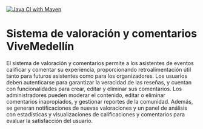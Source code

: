 [![Java CI with Maven](https://github.com/SantiagoUdeA/vivemedellin/actions/workflows/deploy.yml/badge.svg)](https://github.com/SantiagoUdeA/vivemedellin/actions/workflows/deploy.yml)

# Sistema de valoración y comentarios ViveMedellín

El sistema de valoración y comentarios permite a los asistentes de eventos calificar y comentar su experiencia, proporcionando retroalimentación útil tanto para futuros asistentes como para los organizadores. Los usuarios deben autenticarse para garantizar la veracidad de las reseñas, y cuentan con funcionalidades para crear, editar y eliminar sus comentarios. Los administradores pueden moderar el contenido, editar o eliminar comentarios inapropiados, y gestionar reportes de la comunidad. Además, se generan notificaciones de nuevas valoraciones y un panel de análisis con estadísticas y visualizaciones de calificaciones y comentarios para evaluar la satisfacción del usuario.
